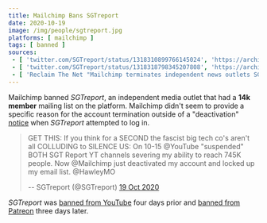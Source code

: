 ```yaml
---
title: Mailchimp Bans SGTreport
date: 2020-10-19
image: /img/people/sgtreport.jpg
platforms: [ mailchimp ]
tags: [ banned ]
sources:
 - [ 'twitter.com/SGTreport/status/1318310899766145024', 'https://archive.is/Vnv7g' ]
 - [ 'twitter.com/SGTreport/status/1318318798345207808', 'https://archive.is/vKbHU' ]
 - [ 'Reclaim The Net "Mailchimp terminates independent news outlets SGTreport and Press for Truth" by Tom Parker (22 Oct 2020)', 'https://reclaimthenet.org/mailchimp-bans-sgtreport-press-for-truth/' ]
---
```


Mailchimp banned _SGTreport_, an independent media outlet that had a **14k
member** mailing list on the platform. Mailchimp didn't seem to provide a
specific reason for the account termination outside of a "deactivation"
[notice](notice.png) when _SGTreport_ attempted to log in.

> GET THIS: If you think for a SECOND the fascist big tech co's aren't all
> COLLUDING to SILENCE US: On 10-15 @YouTube "suspended" BOTH SGT Report YT
> channels severing my ability to reach 745K people. Now @Mailchimp just
> deactivated my account and locked up my email list. @HawleyMO
>
> -- SGTreport (@SGTreport) [19 Oct 2020](https://archive.is/Vnv7g)

_SGTreport_ was [banned from YouTube](/events/youtube-bans-sgtreport/) four
days prior and [banned from Patreon](/events/patreon-bans-sgtreport/) three
days later.
